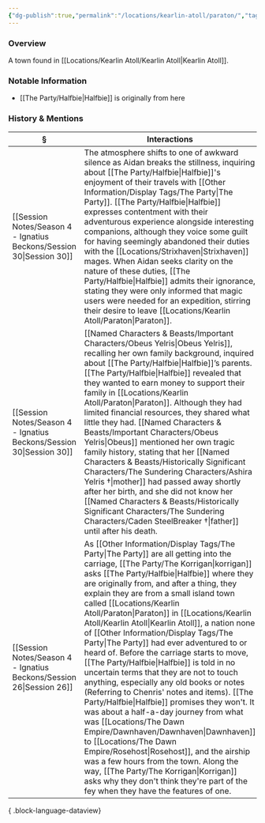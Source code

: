 ```yaml
---
{"dg-publish":true,"permalink":"/locations/kearlin-atoll/paraton/","tags":["Undiscovered"],"updated":"2025-07-31T14:17:45.194+01:00"}
---
```



### Overview
A town found in [[Locations/Kearlin Atoll/Kearlin Atoll\|Kearlin Atoll]].

### Notable Information 
- [[The Party/Halfbie\|Halfbie]] is originally from here

### History & Mentions
| §                                                                       | Interactions                                                                                                                                                                                                                                                                                                                                                                                                                                                                                                                                                                                                                                                                                                                                                                                               |
| ----------------------------------------------------------------------- | ---------------------------------------------------------------------------------------------------------------------------------------------------------------------------------------------------------------------------------------------------------------------------------------------------------------------------------------------------------------------------------------------------------------------------------------------------------------------------------------------------------------------------------------------------------------------------------------------------------------------------------------------------------------------------------------------------------------------------------------------------------------------------------------------------------- |
| [[Session Notes/Season 4 - Ignatius Beckons/Session 30\|Session 30]] | The atmosphere shifts to one of awkward silence as Aidan breaks the stillness, inquiring about [[The Party/Halfbie\|Halfbie]]'s enjoyment of their travels with [[Other Information/Display Tags/The Party\|The Party]]. [[The Party/Halfbie\|Halfbie]] expresses contentment with their adventurous experience alongside interesting companions, although they voice some guilt for having seemingly abandoned their duties with the [[Locations/Strixhaven\|Strixhaven]] mages. When Aidan seeks clarity on the nature of these duties, [[The Party/Halfbie\|Halfbie]] admits their ignorance, stating they were only informed that magic users were needed for an expedition, stirring their desire to leave [[Locations/Kearlin Atoll/Paraton\|Paraton]].                                                                                                                                                                                                        |
| [[Session Notes/Season 4 - Ignatius Beckons/Session 30\|Session 30]] | [[Named Characters & Beasts/Important Characters/Obeus Yelris\|Obeus Yelris]], recalling her own family background, inquired about [[The Party/Halfbie\|Halfbie]]’s parents. [[The Party/Halfbie\|Halfbie]] revealed that they wanted to earn money to support their family in [[Locations/Kearlin Atoll/Paraton\|Paraton]]. Although they had limited financial resources, they shared what little they had. [[Named Characters & Beasts/Important Characters/Obeus Yelris\|Obeus]] mentioned her own tragic family history, stating that her [[Named Characters & Beasts/Historically Significant  Characters/The Sundering Characters/Ashira Yelris †\|mother]] had passed away shortly after her birth, and she did not know her [[Named Characters & Beasts/Historically Significant  Characters/The Sundering Characters/Caden SteelBreaker †\|father]] until after his death.                                                                                                                                                                                                                                                                                          |
| [[Session Notes/Season 4 - Ignatius Beckons/Session 26\|Session 26]] | As [[Other Information/Display Tags/The Party\|The Party]] are all getting into the carriage, [[The Party/The Korrigan\|korrigan]] asks [[The Party/Halfbie\|Halfbie]] where they are originally from, and after a thing, they explain they are from a small island town called [[Locations/Kearlin Atoll/Paraton\|Paraton]] in [[Locations/Kearlin Atoll/Kearlin Atoll\|Kearlin Atoll]], a nation none of [[Other Information/Display Tags/The Party\|The Party]] had ever adventured to or heard of. Before the carriage starts to move, [[The Party/Halfbie\|Halfbie]] is told in no uncertain terms that they are not to touch anything, especially any old books or notes (Referring to Chenris' notes and items). [[The Party/Halfbie\|Halfbie]] promises they won't. It was about a half-a-day journey from what was [[Locations/The Dawn Empire/Dawnhaven/Dawnhaven\|Dawnhaven]] to [[Locations/The Dawn Empire/Rosehost\|Rosehost]], and the airship was a few hours from the town. Along the way, [[The Party/The Korrigan\|Korrigan]] asks why they don't think they're part of the fey when they have the features of one. |

{ .block-language-dataview}